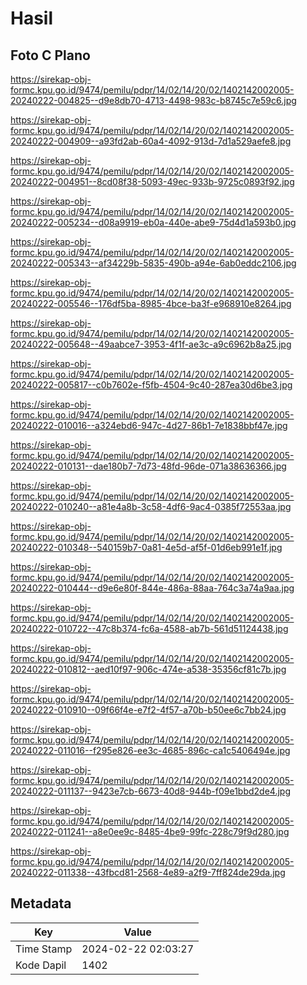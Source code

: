 # Hasil

## Foto C Plano

https://sirekap-obj-formc.kpu.go.id/9474/pemilu/pdpr/14/02/14/20/02/1402142002005-20240222-004825--d9e8db70-4713-4498-983c-b8745c7e59c6.jpg

https://sirekap-obj-formc.kpu.go.id/9474/pemilu/pdpr/14/02/14/20/02/1402142002005-20240222-004909--a93fd2ab-60a4-4092-913d-7d1a529aefe8.jpg

https://sirekap-obj-formc.kpu.go.id/9474/pemilu/pdpr/14/02/14/20/02/1402142002005-20240222-004951--8cd08f38-5093-49ec-933b-9725c0893f92.jpg

https://sirekap-obj-formc.kpu.go.id/9474/pemilu/pdpr/14/02/14/20/02/1402142002005-20240222-005234--d08a9919-eb0a-440e-abe9-75d4d1a593b0.jpg

https://sirekap-obj-formc.kpu.go.id/9474/pemilu/pdpr/14/02/14/20/02/1402142002005-20240222-005343--af34229b-5835-490b-a94e-6ab0eddc2106.jpg

https://sirekap-obj-formc.kpu.go.id/9474/pemilu/pdpr/14/02/14/20/02/1402142002005-20240222-005546--176df5ba-8985-4bce-ba3f-e968910e8264.jpg

https://sirekap-obj-formc.kpu.go.id/9474/pemilu/pdpr/14/02/14/20/02/1402142002005-20240222-005648--49aabce7-3953-4f1f-ae3c-a9c6962b8a25.jpg

https://sirekap-obj-formc.kpu.go.id/9474/pemilu/pdpr/14/02/14/20/02/1402142002005-20240222-005817--c0b7602e-f5fb-4504-9c40-287ea30d6be3.jpg

https://sirekap-obj-formc.kpu.go.id/9474/pemilu/pdpr/14/02/14/20/02/1402142002005-20240222-010016--a324ebd6-947c-4d27-86b1-7e1838bbf47e.jpg

https://sirekap-obj-formc.kpu.go.id/9474/pemilu/pdpr/14/02/14/20/02/1402142002005-20240222-010131--dae180b7-7d73-48fd-96de-071a38636366.jpg

https://sirekap-obj-formc.kpu.go.id/9474/pemilu/pdpr/14/02/14/20/02/1402142002005-20240222-010240--a81e4a8b-3c58-4df6-9ac4-0385f72553aa.jpg

https://sirekap-obj-formc.kpu.go.id/9474/pemilu/pdpr/14/02/14/20/02/1402142002005-20240222-010348--540159b7-0a81-4e5d-af5f-01d6eb991e1f.jpg

https://sirekap-obj-formc.kpu.go.id/9474/pemilu/pdpr/14/02/14/20/02/1402142002005-20240222-010444--d9e6e80f-844e-486a-88aa-764c3a74a9aa.jpg

https://sirekap-obj-formc.kpu.go.id/9474/pemilu/pdpr/14/02/14/20/02/1402142002005-20240222-010722--47c8b374-fc6a-4588-ab7b-561d51124438.jpg

https://sirekap-obj-formc.kpu.go.id/9474/pemilu/pdpr/14/02/14/20/02/1402142002005-20240222-010812--aed10f97-906c-474e-a538-35356cf81c7b.jpg

https://sirekap-obj-formc.kpu.go.id/9474/pemilu/pdpr/14/02/14/20/02/1402142002005-20240222-010910--09f66f4e-e7f2-4f57-a70b-b50ee6c7bb24.jpg

https://sirekap-obj-formc.kpu.go.id/9474/pemilu/pdpr/14/02/14/20/02/1402142002005-20240222-011016--f295e826-ee3c-4685-896c-ca1c5406494e.jpg

https://sirekap-obj-formc.kpu.go.id/9474/pemilu/pdpr/14/02/14/20/02/1402142002005-20240222-011137--9423e7cb-6673-40d8-944b-f09e1bbd2de4.jpg

https://sirekap-obj-formc.kpu.go.id/9474/pemilu/pdpr/14/02/14/20/02/1402142002005-20240222-011241--a8e0ee9c-8485-4be9-99fc-228c79f9d280.jpg

https://sirekap-obj-formc.kpu.go.id/9474/pemilu/pdpr/14/02/14/20/02/1402142002005-20240222-011338--43fbcd81-2568-4e89-a2f9-7ff824de29da.jpg


## Metadata

| Key        | Value               |
| ---------- | ------------------- |
| Time Stamp | 2024-02-22 02:03:27 |
| Kode Dapil | 1402                |



